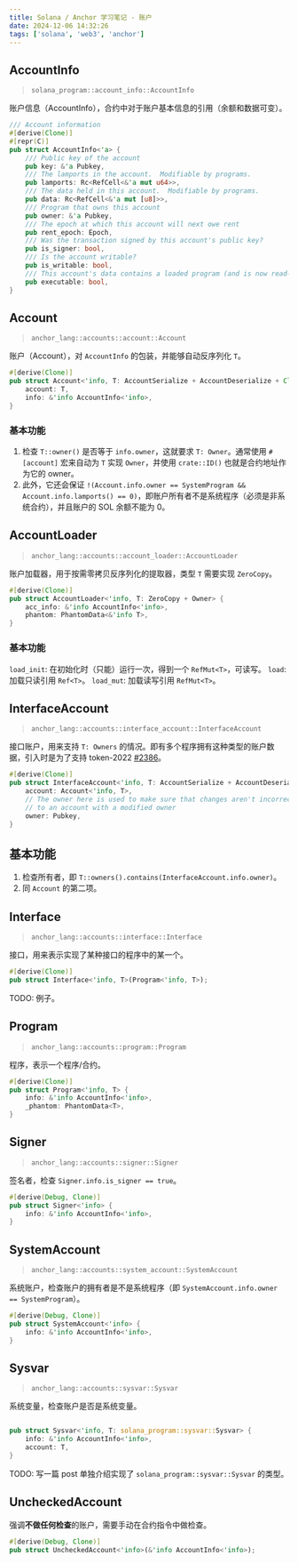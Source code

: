 ```yaml
---
title: Solana / Anchor 学习笔记 - 账户
date: 2024-12-06 14:32:26
tags: ['solana', 'web3', 'anchor']
---
```


## AccountInfo

> `solana_program::account_info::AccountInfo`

账户信息（AccountInfo），合约中对于账户基本信息的引用（余额和数据可变）。

```rust
/// Account information
#[derive(Clone)]
#[repr(C)]
pub struct AccountInfo<'a> {
    /// Public key of the account
    pub key: &'a Pubkey,
    /// The lamports in the account.  Modifiable by programs.
    pub lamports: Rc<RefCell<&'a mut u64>>,
    /// The data held in this account.  Modifiable by programs.
    pub data: Rc<RefCell<&'a mut [u8]>>,
    /// Program that owns this account
    pub owner: &'a Pubkey,
    /// The epoch at which this account will next owe rent
    pub rent_epoch: Epoch,
    /// Was the transaction signed by this account's public key?
    pub is_signer: bool,
    /// Is the account writable?
    pub is_writable: bool,
    /// This account's data contains a loaded program (and is now read-only)
    pub executable: bool,
}
```

## Account

> `anchor_lang::accounts::account::Account`

账户（Account），对 `AccountInfo` 的包装，并能够自动反序列化 `T`。

```rust
#[derive(Clone)]
pub struct Account<'info, T: AccountSerialize + AccountDeserialize + Clone> {
    account: T,
    info: &'info AccountInfo<'info>,
}
```

### 基本功能

1. 检查 `T::owner()` 是否等于 `info.owner`，这就要求 `T: Owner`。通常使用 `#[account]` 宏来自动为 `T` 实现 `Owner`，并使用 `crate::ID()` 也就是合约地址作为它的 owner。
2. 此外，它还会保证 `!(Account.info.owner == SystemProgram && Account.info.lamports() == 0)`，即账户所有者不是系统程序（必须是非系统合约），并且账户的 SOL 余额不能为 0。

## AccountLoader

> `anchor_lang::accounts::account_loader::AccountLoader`

账户加载器，用于按需零拷贝反序列化的提取器，类型 `T` 需要实现 `ZeroCopy`。

```rust
#[derive(Clone)]
pub struct AccountLoader<'info, T: ZeroCopy + Owner> {
    acc_info: &'info AccountInfo<'info>,
    phantom: PhantomData<&'info T>,
}
```

### 基本功能

`load_init`: 在初始化时（只能）运行一次，得到一个 `RefMut<T>`，可读写。
`load`: 加载只读引用 `Ref<T>`。
`load_mut`: 加载读写引用 `RefMut<T>`。

## InterfaceAccount

> `anchor_lang::accounts::interface_account::InterfaceAccount`

接口账户，用来支持 `T: Owners` 的情况。即有多个程序拥有这种类型的账户数据，引入时是为了支持 token-2022 [#2386](https://github.com/coral-xyz/anchor/pull/2386)。

```rust
#[derive(Clone)]
pub struct InterfaceAccount<'info, T: AccountSerialize + AccountDeserialize + Clone> {
    account: Account<'info, T>,
    // The owner here is used to make sure that changes aren't incorrectly propagated
    // to an account with a modified owner
    owner: Pubkey,
}
```

## 基本功能

1. 检查所有者，即 `T::owners().contains(InterfaceAccount.info.owner)`。
2. 同 `Account` 的第二项。

## Interface

> `anchor_lang::accounts::interface::Interface`

接口，用来表示实现了某种接口的程序中的某一个。

```rust
#[derive(Clone)]
pub struct Interface<'info, T>(Program<'info, T>);
```

TODO: 例子。

## Program

> `anchor_lang::accounts::program::Program`

程序，表示一个程序/合约。

```rust
#[derive(Clone)]
pub struct Program<'info, T> {
    info: &'info AccountInfo<'info>,
    _phantom: PhantomData<T>,
}
```

## Signer

> `anchor_lang::accounts::signer::Signer`

签名者，检查 `Signer.info.is_signer == true`。

```rust
#[derive(Debug, Clone)]
pub struct Signer<'info> {
    info: &'info AccountInfo<'info>,
}
```

## SystemAccount

> `anchor_lang::accounts::system_account::SystemAccount`

系统账户，检查账户的拥有者是不是系统程序（即 `SystemAccount.info.owner == SystemProgram`）。

```rust
#[derive(Debug, Clone)]
pub struct SystemAccount<'info> {
    info: &'info AccountInfo<'info>,
}
```

## Sysvar

> `anchor_lang::accounts::sysvar::Sysvar`

系统变量，检查账户是否是系统变量。

```rust

pub struct Sysvar<'info, T: solana_program::sysvar::Sysvar> {
    info: &'info AccountInfo<'info>,
    account: T,
}
```

TODO: 写一篇 post 单独介绍实现了 `solana_program::sysvar::Sysvar` 的类型。

## UncheckedAccount

强调**不做任何检查**的账户，需要手动在合约指令中做检查。

```rust
#[derive(Debug, Clone)]
pub struct UncheckedAccount<'info>(&'info AccountInfo<'info>);
```